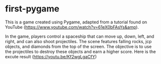 # first-pygame
This is a game created using Pygame, adapted from a tutorial found on YouTube (https://www.youtube.com/watch?v=61eX0bFAsYs&amp).

In the game, players control a spaceship that can move up, down, left, and right, and can also shoot projectiles. The scene features falling rocks, jcp objects, and diamonds from the top of the screen. The objective is to use the projectiles to destroy these objects and earn a higher score. Here is the excute result (https://youtu.be/Kf2wgLgaCfY)
